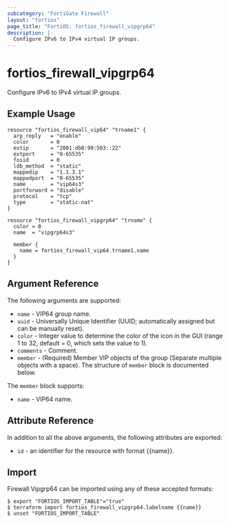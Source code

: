 ```yaml
---
subcategory: "FortiGate Firewall"
layout: "fortios"
page_title: "FortiOS: fortios_firewall_vipgrp64"
description: |-
  Configure IPv6 to IPv4 virtual IP groups.
---
```


# fortios_firewall_vipgrp64
Configure IPv6 to IPv4 virtual IP groups.

## Example Usage

```hcl
resource "fortios_firewall_vip64" "trname1" {
  arp_reply   = "enable"
  color       = 0
  extip       = "2001:db8:99:503::22"
  extport     = "0-65535"
  fosid       = 0
  ldb_method  = "static"
  mappedip    = "1.1.3.1"
  mappedport  = "0-65535"
  name        = "vip64s3"
  portforward = "disable"
  protocol    = "tcp"
  type        = "static-nat"
}

resource "fortios_firewall_vipgrp64" "trname" {
  color = 0
  name  = "vipgrp64s3"

  member {
    name = fortios_firewall_vip64.trname1.name
  }
}
```

## Argument Reference

The following arguments are supported:

* `name` - VIP64 group name.
* `uuid` - Universally Unique Identifier (UUID; automatically assigned but can be manually reset).
* `color` - Integer value to determine the color of the icon in the GUI (range 1 to 32, default = 0, which sets the value to 1).
* `comments` - Comment.
* `member` - (Required) Member VIP objects of the group (Separate multiple objects with a space). The structure of `member` block is documented below.

The `member` block supports:

* `name` - VIP64 name.


## Attribute Reference

In addition to all the above arguments, the following attributes are exported:
* `id` - an identifier for the resource with format {{name}}.

## Import

Firewall Vipgrp64 can be imported using any of these accepted formats:
```
$ export "FORTIOS_IMPORT_TABLE"="true"
$ terraform import fortios_firewall_vipgrp64.labelname {{name}}
$ unset "FORTIOS_IMPORT_TABLE"
```
